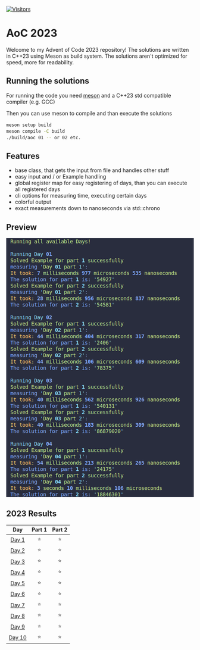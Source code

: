 [![Visitors](https://api.visitorbadge.io/api/visitors?path=https%3A%2F%2Fgithub.com%2FTotto16%2FAOC-2023&countColor=%2337d67a&style=plastic)](https://visitorbadge.io/status?path=https%3A%2F%2Fgithub.com%2FTotto16%2FAOC-2023)

# AoC 2023
Welcome to my Advent of Code 2023 repository! The solutions are written in C++23 using Meson as build system. The solutions aren't optimized for speed, more for readability.

## Running the solutions
For running the code you need [meson](https://mesonbuild.com/Quick-guide.html#installation-using-python) and a C++23 std compatible compiler (e.g. GCC)

Then you can use meson to compile and than execute the solutions


```bash
meson setup build
meson compile -C build
./build/aoc 01 -- or 02 etc.
```
## Features

- base class, that gets the input from file and handles other stuff
- easy input and / or Example handling
- global register map for easy registering of days, than you can execute all registered days
- cli options for measuring time, executing certain days
- colorful output
- exact measurements down to nanoseconds via std::chrono

## Preview

![Preview of the cli](images/preview.png)





<!--- advent_readme_stars table --->
## 2023 Results

| Day | Part 1 | Part 2 |
| :---: | :---: | :---: |
| [Day 1](https://adventofcode.com/2023/day/1) | ⭐ | ⭐ |
| [Day 2](https://adventofcode.com/2023/day/2) | ⭐ | ⭐ |
| [Day 3](https://adventofcode.com/2023/day/3) | ⭐ | ⭐ |
| [Day 4](https://adventofcode.com/2023/day/4) | ⭐ | ⭐ |
| [Day 5](https://adventofcode.com/2023/day/5) | ⭐ | ⭐ |
| [Day 6](https://adventofcode.com/2023/day/6) | ⭐ | ⭐ |
| [Day 7](https://adventofcode.com/2023/day/7) | ⭐ | ⭐ |
| [Day 8](https://adventofcode.com/2023/day/8) | ⭐ | ⭐ |
| [Day 9](https://adventofcode.com/2023/day/9) | ⭐ | ⭐ |
| [Day 10](https://adventofcode.com/2023/day/10) | ⭐ | ⭐ |
<!--- advent_readme_stars table --->
